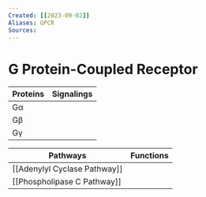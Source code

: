 ```yaml
---
Created: [[2023-09-02]]
Aliases: GPCR
Sources: 
---
```

# G Protein-Coupled Receptor

| Proteins  | Signalings |
| --------- | ---------- |
| Gα |            |
| Gβ  |            |
| Gγ |            |

| Pathways                     | Functions |
| ---------------------------- | --------- |
| [[Adenylyl Cyclase Pathway]] |           |
| [[Phospholipase C Pathway]]  |           |
